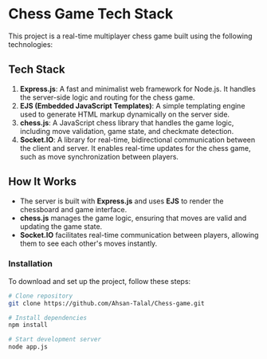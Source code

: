 # Chess Game Tech Stack

This project is a real-time multiplayer chess game built using the following technologies:

## Tech Stack

1. **Express.js**: A fast and minimalist web framework for Node.js. It handles the server-side logic and routing for the chess game.
2. **EJS (Embedded JavaScript Templates)**: A simple templating engine used to generate HTML markup dynamically on the server side.
3. **chess.js**: A JavaScript chess library that handles the game logic, including move validation, game state, and checkmate detection.
4. **Socket.IO**: A library for real-time, bidirectional communication between the client and server. It enables real-time updates for the chess game, such as move synchronization between players.

## How It Works

- The server is built with **Express.js** and uses **EJS** to render the chessboard and game interface.
- **chess.js** manages the game logic, ensuring that moves are valid and updating the game state.
- **Socket.IO** facilitates real-time communication between players, allowing them to see each other's moves instantly.



### Installation

To download and set up the project, follow these steps:

```bash
# Clone repository
git clone https://github.com/Ahsan-Talal/Chess-game.git

# Install dependencies
npm install

# Start development server
node app.js
